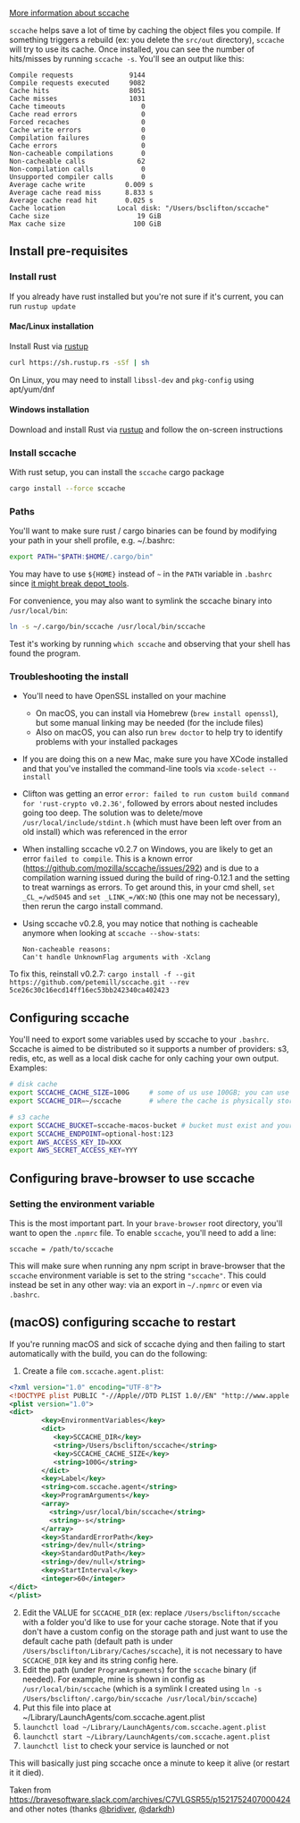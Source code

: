 [More information about sccache](https://github.com/mozilla/sccache)

`sccache` helps save a lot of time by caching the object files you compile. If something triggers a rebuild (ex: you delete the `src/out` directory), `sccache` will try to use its cache.  Once installed, you can see the number of hits/misses by running `sccache -s`.  You'll see an output like this:
```
Compile requests              9144
Compile requests executed     9082
Cache hits                    8051
Cache misses                  1031
Cache timeouts                   0
Cache read errors                0
Forced recaches                  0
Cache write errors               0
Compilation failures             0
Cache errors                     0
Non-cacheable compilations       0
Non-cacheable calls             62
Non-compilation calls            0
Unsupported compiler calls       0
Average cache write          0.009 s
Average cache read miss      8.833 s
Average cache read hit       0.025 s
Cache location             Local disk: "/Users/bsclifton/sccache"
Cache size                      19 GiB
Max cache size                 100 GiB
```

## Install pre-requisites
### Install rust
If you already have rust installed but you're not sure if it's current, you can run `rustup update`

#### Mac/Linux installation
Install Rust via [rustup](https://rustup.rs/)
```bash
curl https://sh.rustup.rs -sSf | sh
```
On Linux, you may need to install `libssl-dev` and `pkg-config` using apt/yum/dnf

#### Windows installation
Download and install Rust via [rustup](https://rustup.rs/) and follow the on-screen instructions


### Install sccache
With rust setup, you can install the `sccache` cargo package
```bash
cargo install --force sccache
```

### Paths
You'll want to make sure rust / cargo binaries can be found by modifying your path in your shell profile, e.g. ~/.bashrc:
```bash
export PATH="$PATH:$HOME/.cargo/bin"
```
You may have to use `${HOME}` instead of `~` in the `PATH` variable in `.bashrc` since [it might break depot_tools](https://chromium.googlesource.com/chromium/src/+/master/docs/linux_build_instructions.md#install).

For convenience, you may also want to symlink the sccache binary into `/usr/local/bin`:
```bash
ln -s ~/.cargo/bin/sccache /usr/local/bin/sccache
```

Test it's working by running `which sccache` and observing that your shell has found the program.

### Troubleshooting the install
- You'll need to have OpenSSL installed on your machine
  - On macOS, you can install via Homebrew (`brew install openssl`), but some manual linking may be needed (for the include files)
  - Also on macOS, you can also run `brew doctor` to help try to identify problems with your installed packages
- If you are doing this on a new Mac, make sure you have XCode installed and that you've installed the command-line tools via `xcode-select --install`
- Clifton was getting an error `error: failed to run custom build command for 'rust-crypto v0.2.36'`, followed by errors about nested includes going too deep. The solution was to delete/move `/usr/local/include/stdint.h` (which must have been left over from an old install) which was referenced in the error
- When installing sccache v0.2.7 on Windows, you are likely to get an error `failed to compile`. This is a known error (https://github.com/mozilla/sccache/issues/292) and is due to a compilation warning issued during the build of ring-0.12.1 and the setting to treat warnings as errors. To get around this, in your cmd shell, `set _CL_=/wd5045` and `set _LINK_=/WX:NO` (this one may not be necessary), then rerun the cargo install command.
- Using sccache v0.2.8, you may notice that nothing is cacheable anymore when looking at `sccache --show-stats`:

      Non-cacheable reasons:
      Can't handle UnknownFlag arguments with -Xclang
To fix this, reinstall v0.2.7: `cargo install -f --git https://github.com/petemill/sccache.git --rev 5ce26c30c16ecd14ff16ec53bb242340ca402423`


## Configuring sccache

You'll need to export some variables used by sccache to your `.bashrc`. Sccache is aimed to be distributed so it supports a number of providers: s3, redis, etc, as well as a local disk cache for only caching your own output.
Examples:

```bash
# disk cache
export SCCACHE_CACHE_SIZE=100G     # some of us use 100GB; you can use less if needed
export SCCACHE_DIR=~/sccache       # where the cache is physically stored
```

```bash
# s3 cache
export SCCACHE_BUCKET=sccache-macos-bucket # bucket must exist and your access key must have read/write perm
export SCCACHE_ENDPOINT=optional-host:123
export AWS_ACCESS_KEY_ID=XXX
export AWS_SECRET_ACCESS_KEY=YYY
```

## Configuring brave-browser to use sccache

### Setting the environment variable
This is the most important part. In your `brave-browser` root directory, you'll want to open the `.npmrc` file. To enable `sccache`, you'll need to add a line:
```
sccache = /path/to/sccache
```
This will make sure when running any npm script in brave-browser that the `sccache` environment variable is set to the string `"sccache"`. This could instead be set in any other way: via an export in `~/.npmrc` or even via `.bashrc`.

## (macOS) configuring sccache to restart
If you're running macOS and sick of sccache dying and then failing to start automatically with the build, you can do the following:

1. Create a file `com.sccache.agent.plist`:
```xml
<?xml version="1.0" encoding="UTF-8"?>
<!DOCTYPE plist PUBLIC "-//Apple//DTD PLIST 1.0//EN" "http://www.apple.com/DTDs/PropertyList-1.0.dtd">
<plist version="1.0">
<dict>
        <key>EnvironmentVariables</key>
        <dict>
           <key>SCCACHE_DIR</key>
           <string>/Users/bsclifton/sccache</string>
           <key>SCCACHE_CACHE_SIZE</key>
           <string>100G</string>
        </dict>
        <key>Label</key>
        <string>com.sccache.agent</string>
        <key>ProgramArguments</key>
        <array>
          <string>/usr/local/bin/sccache</string>
          <string>-s</string>
        </array>
        <key>StandardErrorPath</key>
        <string>/dev/null</string>
        <key>StandardOutPath</key>
        <string>/dev/null</string>
        <key>StartInterval</key>
        <integer>60</integer>
</dict>
</plist>
```

2. Edit the VALUE for `SCCACHE_DIR` (ex: replace `/Users/bsclifton/sccache` with a folder you'd like to use for your cache storage. Note that if you don't have a custom config on the storage path and just want to use the default cache path (default path is under `/Users/bsclifton/Library/Caches/sccache`), it is not necessary to have `SCCACHE_DIR` key and its string config here.
3. Edit the path (under `ProgramArguments`) for the `sccache` binary (if needed). For example, mine is shown in config as `/usr/local/bin/sccache` (which is a symlink I created using `ln -s /Users/bsclifton/.cargo/bin/sccache /usr/local/bin/sccache`)
4. Put this file into place at ~/Library/LaunchAgents/com.sccache.agent.plist
5. `launchctl load ~/Library/LaunchAgents/com.sccache.agent.plist`
6. `launchctl start ~/Library/LaunchAgents/com.sccache.agent.plist`
7. `launchctl list` to check your service is launched or not


This will basically just ping sccache once a minute to keep it alive (or restart it it died). 

Taken from https://bravesoftware.slack.com/archives/C7VLGSR55/p1521752407000424 and other notes (thanks [@bridiver](https://github.com/bridiver), [@darkdh](https://github.com/darkdh))